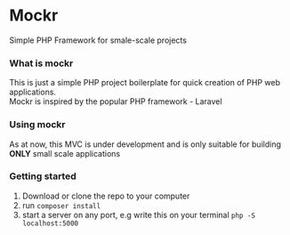 # Mockr
Simple PHP Framework for smale-scale projects

### What is mockr
This is just a simple PHP project boilerplate for quick creation of PHP web applications.<br>
Mockr is inspired by the popular PHP framework - Laravel

### Using mockr
As at now, this MVC is under development and is only suitable for building **ONLY** small scale applications

### Getting started
1. Download or clone the repo to your computer
2. run `composer install`
3. start a server on any port, e.g write this on your terminal `php -S localhost:5000`
